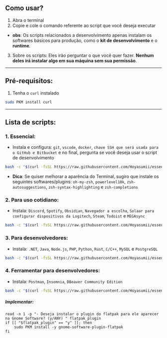 ## Como usar?
1. Abra o terminal
2. Copie e cole o comando referente ao script que você deseja executar
- **obs**: Os scripts relacionados a desenvolvimento apenas instalam os softwares básicos para produção, como o **kit de desenvolvimento** e o **runtime**.
3. Sobre os scripts: Eles irão perguntar o que você quer fazer. **Nenhum deles irá instalar algo em sua máquina sem sua permissão**.
---
## Pré-requisitos:
1. Tenha o `curl` instalado
```bash
sudo PKM install curl
```
---
## Lista de scripts:
### 1. Essencial:
- Instala e configura: `git`, `vscode`, `docker`, `chave SSH que será usada para o GitHub e Bitbucket` e no final, pergunta se você deseja usar o script de desenvolvimento
```bash
bash -c "$(curl -fsSL https://raw.githubusercontent.com/Hoyasumii/essencial-ubuntu/main/base-install.sh)"
```
- **Dica**: Se quiser melhorar a aparência do Terminal, sugiro que instale os seguintes softwares/plugins: `oh-my-zsh`, `powerlevel10k`, `zsh-autosuggestions`, `zsh-syntax-highlighting` e `zsh-completions`
### 2. Para uso cotidiano:
- Instala: `Discord`, `Spotify`, `Obsidian`, `Navegador a escolha`, `Solaar para configurar dispositivos da Logitech`, `Steam`, `Todoist` e `MEGAsync`
```bash
bash -c "$(curl -fsSL https://raw.githubusercontent.com/Hoyasumii/essencial-ubuntu/main/daily-use.sh)"
```
### 3. Para desenvolvedores:
- Instala: `.NET`, `Java`, `Node.js`, `PHP`, `Python`, `Rust`, `C/C++`, `MySQL` e `PostgreSQL`
```bash
bash -c "$(curl -fsSL https://raw.githubusercontent.com/Hoyasumii/essencial-ubuntu/main/development-installer.sh)"
```
### 4. Ferramentar para desenvolvedores:
- Instala: `Postman`, `Insomnia`, `DBeaver Community Edition`
```bash
bash -c "$(curl -fsSL https://raw.githubusercontent.com/Hoyasumii/essencial-ubuntu/main/development-tools.sh)"
```

##### Implementar:
    read -n 1 -p "- Deseja instalar o plugin do flatpak para ele aparecer na Gnome Software? (y/ANY) " flatpak_plugin
    if [[ "$flatpak_plugin" == "y" ]]; then
        sudo PKM install -y gnome-software-plugin-flatpak
    fi